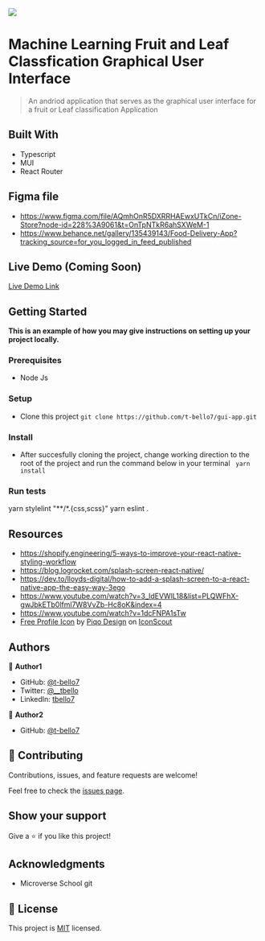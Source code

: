![](https://img.shields.io/badge/Microverse-blueviolet)

# Machine Learning Fruit and Leaf Classfication Graphical User Interface

> An andriod application that serves as the graphical user interface for a fruit or Leaf classification Application

## Built With

- Typescript
- MUI 
- React Router 

## Figma file
-   https://www.figma.com/file/AQmhOnR5DXRRHAEwxUTkCn/iZone-Store?node-id=228%3A9061&t=OnTpNTkR6ahSXWeM-1
-   https://www.behance.net/gallery/135439143/Food-Delivery-App?tracking_source=for_you_logged_in_feed_published

## Live Demo (Coming Soon)

[Live Demo Link]()


## Getting Started

**This is an example of how you may give instructions on setting up your project locally.**

### Prerequisites
- Node Js

### Setup
- Clone this project 
`git clone https://github.com/t-bello7/gui-app.git`

### Install
- After succesfully cloning the project, change working direction to the root of the project and run the command below in your terminal
` yarn install`
<!-- ### Usage -->

### Run tests
yarn stylelint "**/*.{css,scss}"
yarn eslint .
<!-- ### Deployment -->

## Resources
- https://shopify.engineering/5-ways-to-improve-your-react-native-styling-workflow
- https://blog.logrocket.com/splash-screen-react-native/
- https://dev.to/lloyds-digital/how-to-add-a-splash-screen-to-a-react-native-app-the-easy-way-3ego
- https://www.youtube.com/watch?v=3_ldEVWlL18&list=PLQWFhX-gwJbkETb0lfml7W8VvZb-Hc8oK&index=4
- https://www.youtube.com/watch?v=1dcFNPA1sTw
- <a href="https://iconscout.com/icons/profile" target="_blank">Free Profile Icon</a> by <a href="https://iconscout.com/contributors/piqodesign">Piqo Design</a> on <a href="https://iconscout.com">IconScout</a>
## Authors

👤 **Author1**
    
- GitHub: [@t-bello7](https://github.com/t-bello7)
- Twitter: [@__tbello](https://twitter.com/__tbello)
- LinkedIn: [tbello7](https://linkedin.com/in/tbello7)

👤 **Author2**
    
- GitHub: [@t-bello7](https://github.com/D4C-lolu)


## 🤝 Contributing

Contributions, issues, and feature requests are welcome!

Feel free to check the [issues page](../../issues/).

## Show your support

Give a ⭐️ if you like this project!

## Acknowledgments

- Microverse School git

## 📝 License

This project is [MIT](./MIT.md) licensed.